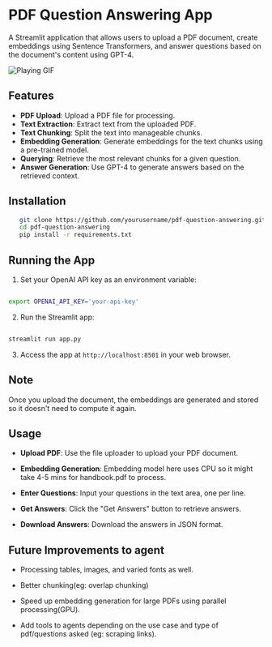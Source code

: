 # PDF Question Answering App

A Streamlit application that allows users to upload a PDF document, create embeddings using Sentence Transformers, and answer questions based on the document's content using GPT-4.

![Playing GIF](/images/zania.gif)

## Features

- **PDF Upload**: Upload a PDF file for processing.
- **Text Extraction**: Extract text from the uploaded PDF.
- **Text Chunking**: Split the text into manageable chunks.
- **Embedding Generation**: Generate embeddings for the text chunks using a pre-trained model.
- **Querying**: Retrieve the most relevant chunks for a given question.
- **Answer Generation**: Use GPT-4 to generate answers based on the retrieved context.

## Installation

```bash
   git clone https://github.com/yourusername/pdf-question-answering.git
   cd pdf-question-answering
   pip install -r requirements.txt
```
## Running the App

1. Set your OpenAI API key as an environment variable:

```bash

export OPENAI_API_KEY='your-api-key'

```

2. Run the Streamlit app:

```bash

streamlit run app.py

```

3. Access the app at `http://localhost:8501` in your web browser.


## Note
Once you upload the document, the embeddings are generated and stored so it doesn't need to compute it again.

## Usage

- **Upload PDF**: Use the file uploader to upload your PDF document.

- **Embedding Generation**: Embedding model here uses CPU so it might take 4-5 mins for handbook.pdf to process.

- **Enter Questions**: Input your questions in the text area, one per line.

- **Get Answers**: Click the "Get Answers" button to retrieve answers.

- **Download Answers**: Download the answers in JSON format.



## Future Improvements to agent

- Processing tables, images, and varied fonts as well.

- Better chunking(eg: overlap chunking)

- Speed up embedding generation for large PDFs using parallel processing(GPU).

- Add tools to agents depending on the use case and type of pdf/questions asked (eg: scraping links).
